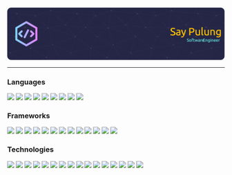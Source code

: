 ![](images/pulung.png)

---

### Languages

<p float="left">
<img src="https://cdn.jsdelivr.net/gh/devicons/devicon@latest/icons/php/php-original.svg" height="40" />
<img src="https://cdn.jsdelivr.net/gh/devicons/devicon@latest/icons/c/c-original.svg" height="40" />
<img src="https://cdn.jsdelivr.net/gh/devicons/devicon@latest/icons/cplusplus/cplusplus-original.svg" height="40" />
<img src="https://cdn.jsdelivr.net/gh/devicons/devicon@latest/icons/go/go-original-wordmark.svg" height="40"/>          
<img src="https://cdn.jsdelivr.net/gh/devicons/devicon@latest/icons/java/java-original.svg" height="40" />          
<img src="https://cdn.jsdelivr.net/gh/devicons/devicon@latest/icons/javascript/javascript-original.svg" height="40"/>
<img src="https://cdn.jsdelivr.net/gh/devicons/devicon@latest/icons/python/python-original.svg" height="40" />
<img src="https://cdn.jsdelivr.net/gh/devicons/devicon@latest/icons/typescript/typescript-original.svg" height="40"/>
<img src="https://cdn.jsdelivr.net/gh/devicons/devicon@latest/icons/kotlin/kotlin-original.svg" height="40"/>
</p>

### Frameworks
<p float="left">
<img src="https://cdn.jsdelivr.net/gh/devicons/devicon@latest/icons/angularjs/angularjs-original.svg"  height="40"/>
<img src="https://cdn.jsdelivr.net/gh/devicons/devicon@latest/icons/arduino/arduino-original.svg"  height="40"/>
<img src="https://cdn.jsdelivr.net/gh/devicons/devicon@latest/icons/codeigniter/codeigniter-plain.svg"  height="40"/>
<img src="https://cdn.jsdelivr.net/gh/devicons/devicon@latest/icons/flask/flask-original.svg"  height="40"/>
<img src="https://cdn.jsdelivr.net/gh/devicons/devicon@latest/icons/jquery/jquery-original.svg"  height="40"/>
<img src="https://cdn.jsdelivr.net/gh/devicons/devicon@latest/icons/laravel/laravel-original.svg"  height="40"/>
<img src="https://cdn.jsdelivr.net/gh/devicons/devicon@latest/icons/nuxtjs/nuxtjs-original.svg"  height="40"/>
<img src="https://cdn.jsdelivr.net/gh/devicons/devicon@latest/icons/spring/spring-original.svg"  height="40"/>
<img src="https://cdn.jsdelivr.net/gh/devicons/devicon@latest/icons/vuejs/vuejs-original.svg"  height="40"/>
<img src="https://cdn.jsdelivr.net/gh/devicons/devicon@latest/icons/react/react-original.svg" height="40"/>
  <img src="https://cdn.jsdelivr.net/gh/devicons/devicon@latest/icons/express/express-original-wordmark.svg" height="40"/>
  <img src="https://cdn.jsdelivr.net/gh/devicons/devicon@latest/icons/qt/qt-original.svg" height="40"/>
  <img src="https://cdn.jsdelivr.net/gh/devicons/devicon@latest/icons/bootstrap/bootstrap-original.svg" height="40" />
</p>

### Technologies
<p float="left">
  <img src="https://cdn.jsdelivr.net/gh/devicons/devicon@latest/icons/apache/apache-original-wordmark.svg" height="40"/>
  <img src="https://cdn.jsdelivr.net/gh/devicons/devicon@latest/icons/centos/centos-original.svg" height="40"/>
  <img src="https://cdn.jsdelivr.net/gh/devicons/devicon@latest/icons/cmake/cmake-original.svg" height="40"/>
  <img src="https://cdn.jsdelivr.net/gh/devicons/devicon@latest/icons/docker/docker-original.svg" height="40"/>
  <img src="https://cdn.jsdelivr.net/gh/devicons/devicon@latest/icons/jenkins/jenkins-original.svg" height="40"/>
  <img src="https://cdn.jsdelivr.net/gh/devicons/devicon@latest/icons/jira/jira-original.svg" height="40"/>
  <img src="https://cdn.jsdelivr.net/gh/devicons/devicon@latest/icons/linux/linux-original.svg" height="40"/>
  <img src="https://cdn.jsdelivr.net/gh/devicons/devicon@latest/icons/mariadb/mariadb-original-wordmark.svg" height="40"/>
  <img src="https://cdn.jsdelivr.net/gh/devicons/devicon@latest/icons/microsoftsqlserver/microsoftsqlserver-original-wordmark.svg" height="40"/>
  <img src="https://cdn.jsdelivr.net/gh/devicons/devicon@latest/icons/mongodb/mongodb-original-wordmark.svg" height="40"/>
  <img src="https://cdn.jsdelivr.net/gh/devicons/devicon@latest/icons/nginx/nginx-original.svg" height="40"/>
  <img src="https://cdn.jsdelivr.net/gh/devicons/devicon@latest/icons/postgresql/postgresql-original-wordmark.svg" height="40"/>
  <img src="https://cdn.jsdelivr.net/gh/devicons/devicon@latest/icons/mysql/mysql-original-wordmark.svg" height="40"/>
  <img src="https://cdn.jsdelivr.net/gh/devicons/devicon@latest/icons/postman/postman-original.svg" height="40"/>
  <img src="https://cdn.jsdelivr.net/gh/devicons/devicon@latest/icons/redis/redis-original.svg" height="40"/>
  <img src="https://cdn.jsdelivr.net/gh/devicons/devicon@latest/icons/raspberrypi/raspberrypi-original.svg" height="40"/>
</p>



